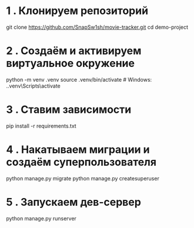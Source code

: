 # 1 . Клонируем репозиторий
git clone https://github.com/SnapSw1sh/movie-tracker.git
cd demo-project

# 2 . Создаём и активируем виртуальное окружение
python -m venv .venv
source .venv/bin/activate        # Windows: .\.venv\Scripts\activate

# 3 . Ставим зависимости
pip install -r requirements.txt

# 4 . Накатываем миграции и создаём суперпользователя
python manage.py migrate
python manage.py createsuperuser

# 5 . Запускаем дев-сервер
python manage.py runserver

